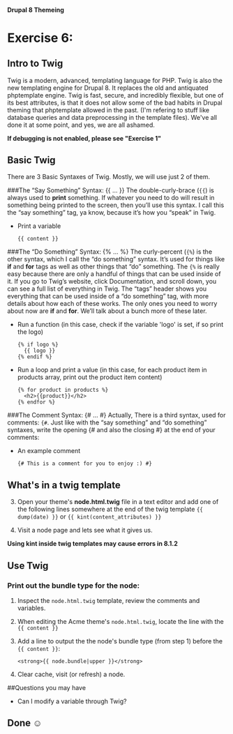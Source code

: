 #### Drupal 8 Themeing

# Exercise 6: 

## Intro to Twig 

Twig is a modern, advanced, templating language for PHP. Twig is also the new templating engine for Drupal 8. It replaces the old and antiquated phptemplate engine. Twig is fast, secure, and incredibly flexible, but one of its best attributes, is that it does not allow some of the bad habits in Drupal theming that phptemplate allowed in the past. (I'm refering to stuff like database queries and data preprocessing in the template files). We've all done it at some point, and yes, we are all ashamed.

**If debugging is not enabled, please see "Exercise 1"**

## Basic Twig

There are 3 Basic Syntaxes of Twig. Mostly, we will use just 2 of them.

###The “Say Something” Syntax: {{ ... }}
The double-curly-brace (`{{`) is always used to **print** something. If whatever you need to do will result in something being printed to the screen, then you’ll use this syntax. I call this the “say something” tag, ya know, because it’s how you “speak” in Twig.

+ Print a variable

  `{{ content }}` 

###The “Do Something” Syntax: {% ... %}
The curly-percent (`{%`) is the other syntax, which I call the “do something” syntax. It’s used for things like **if** and **for** tags as well as other things that “do” something. The `{%` is really easy because there are only a handful of things that can be used inside of it. If you go to Twig’s website, click Documentation, and scroll down, you can see a full list of everything in Twig. The “tags” header shows you everything that can be used inside of a “do something” tag, with more details about how each of these works. The only ones you need to worry about now are **if** and **for**. We’ll talk about a bunch more of these later.

+ Run a function (in this case, check if the variable 'logo' is set, if so print the logo)

  ```
  {% if logo %}
    {{ logo }}
  {% endif %}
  ```

+ Run a loop and print a value (in this case, for each product item in products array, print out the product item content)

  ```
  {% for product in products %}
    <h2>{{product}}</h2>
  {% endfor %}
  ```

###The Comment Syntax: {# ... #}
Actually, There is a third syntax, used for comments: `{#`. Just like with the “say something” and “do something” syntaxes, write the opening {# and also the closing #} at the end of your comments:

+ An example comment

  `{# This is a comment for you to enjoy :) #}` 


## What's in a twig template

3. Open your theme's **node.html.twig** file in a text editor and add one of the following lines somewhere at the end of the twig template `{{ dump(date) }}` or `{{ kint(content_attributes) }}`

4. Visit a node page and lets see what it gives us.

**Using kint inside twig templates may cause errors in 8.1.2**

## Use Twig
### Print out the bundle type for the node:

1. Inspect the `node.html.twig` template, review the comments and variables.

2. When editing the Acme theme's `node.html.twig`, locate the line with the ``{{ content }}``

3. Add a line to output the the node's bundle type (from step 1) before the ``{{ content }}``: 

	``<strong>{{ node.bundle|upper }}</strong>``

4. Clear cache, visit (or refresh) a node.

##Questions you may have

+ Can I modify a variable through Twig?


## Done ☺